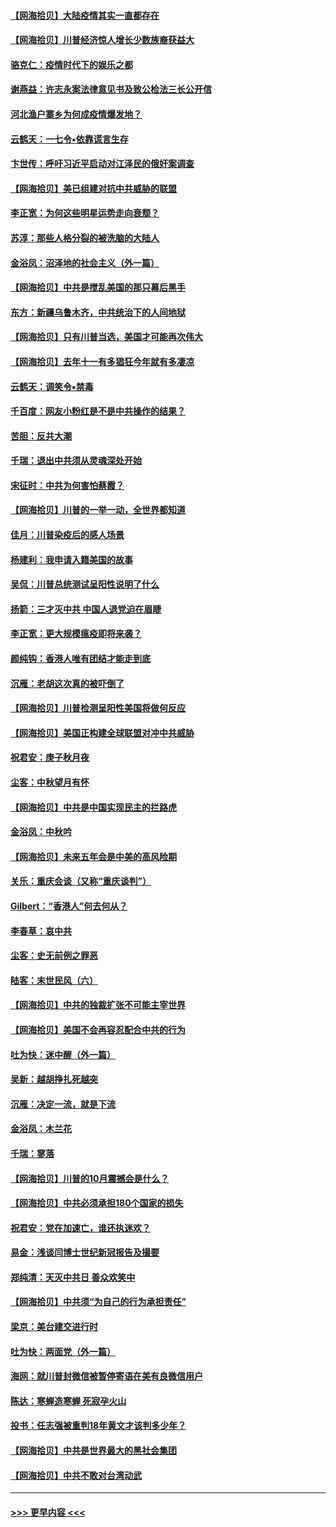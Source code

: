 #### [【网海拾贝】大陆疫情其实一直都存在](../pages/nsc993/n12473948.md?t=10141402) 
#### [【网海拾贝】川普经济惊人增长少数族裔获益大](../pages/nsc993/n12471565.md?t=10141402) 
#### [骆克仁：疫情时代下的娱乐之都](../pages/nsc993/n12471312.md?t=10141402) 
#### [谢燕益：许志永案法律意见书及致公检法三长公开信](../pages/nsc993/n12470870.md?t=10141402) 
#### [河北渔户寨乡为何成疫情爆发地？](../pages/nsc993/n12464936.md?t=10141402) 
#### [云鹤天：一七令▪依靠谎言生存](../pages/nsc993/n12470034.md?t=10141402) 
#### [卞世传：呼吁习近平启动对江泽民的俄奸案调查](../pages/nsc993/n12469722.md?t=10141402) 
#### [【网海拾贝】美已组建对抗中共威胁的联盟](../pages/nsc993/n12469018.md?t=10141402) 
#### [李正宽：为何这些明星运势走向衰颓？](../pages/nsc993/n12468730.md?t=10141402) 
#### [苏淳：那些人格分裂的被洗脑的大陆人](../pages/nsc993/n12467858.md?t=10141402) 
#### [金浴凤：沼泽地的社会主义（外一篇）](../pages/nsc993/n12467792.md?t=10141402) 
#### [【网海拾贝】中共是搅乱美国的那只幕后黑手](../pages/nsc993/n12467700.md?t=10141402) 
#### [东方：新疆乌鲁木齐，中共统治下的人间地狱](../pages/nsc993/n12466075.md?t=10141402) 
#### [【网海拾贝】只有川普当选，美国才可能再次伟大](../pages/nsc993/n12466013.md?t=10141402) 
#### [【网海拾贝】去年十一有多猖狂今年就有多凄凉](../pages/nsc993/n12463649.md?t=10141402) 
#### [云鹤天：调笑令▪禁毒](../pages/nsc993/n12462975.md?t=10141402) 
#### [千百度：网友小粉红是不是中共操作的结果？](../pages/nsc993/n12461025.md?t=10141402) 
#### [苦胆：反共大潮](../pages/nsc993/n12459469.md?t=10141402) 
#### [千瑞：退出中共须从灵魂深处开始](../pages/nsc993/n12459437.md?t=10141402) 
#### [宋征时：中共为何害怕蔡霞？](../pages/nsc993/n12459097.md?t=10141402) 
#### [【网海拾贝】川普的一举一动，全世界都知道](../pages/nsc993/n12458825.md?t=10141402) 
#### [佳月：川普染疫后的感人场景](../pages/nsc993/n12456994.md?t=10141402) 
#### [杨建利：我申请入籍美国的故事](../pages/nsc993/n12455635.md?t=10141402) 
#### [吴侃：川普总统测试呈阳性说明了什么](../pages/nsc993/n12451869.md?t=10141402) 
#### [扬箭：三才灭中共 中国人退党迫在眉睫](../pages/nsc993/n12451842.md?t=10141402) 
#### [李正宽：更大规模瘟疫即将来袭？](../pages/nsc993/n12451455.md?t=10141402) 
#### [颜纯钩：香港人唯有团结才能走到底](../pages/nsc993/n12450870.md?t=10141402) 
#### [沉雁：老胡这次真的被吓倒了](../pages/nsc993/n12449796.md?t=10141402) 
#### [【网海拾贝】川普检测呈阳性美国将做何反应](../pages/nsc993/n12449042.md?t=10141402) 
#### [【网海拾贝】美国正构建全球联盟对冲中共威胁](../pages/nsc993/n12446580.md?t=10141402) 
#### [祝君安：庚子秋月夜](../pages/nsc993/n12445870.md?t=10141402) 
#### [尘客：中秋望月有怀](../pages/nsc993/n12444632.md?t=10141402) 
#### [【网海拾贝】中共是中国实现民主的拦路虎](../pages/nsc993/n12443573.md?t=10141402) 
#### [金浴凤：中秋吟](../pages/nsc993/n12441773.md?t=10141402) 
#### [【网海拾贝】未来五年会是中美的高风险期](../pages/nsc993/n12440760.md?t=10141402) 
#### [关乐：重庆会谈（又称“重庆谈判”）](../pages/nsc993/n12437525.md?t=10141402) 
#### [Gilbert：“香港人”何去何从？](../pages/nsc993/n12435894.md?t=10141402) 
#### [李春草：哀中共](../pages/nsc993/n12435874.md?t=10141402) 
#### [尘客：史无前例之罪恶](../pages/nsc993/n12435762.md?t=10141402) 
#### [陆客：末世民风（六）](../pages/nsc993/n12435354.md?t=10141402) 
#### [【网海拾贝】中共的独裁扩张不可能主宰世界](../pages/nsc993/n12435151.md?t=10141402) 
#### [【网海拾贝】美国不会再容忍配合中共的行为](../pages/nsc993/n12433808.md?t=10141402) 
#### [吐为快：迷中醒（外一篇）](../pages/nsc993/n12433585.md?t=10141402) 
#### [吴新：越胡挣扎死越突](../pages/nsc993/n12433562.md?t=10141402) 
#### [沉雁：决定一流，就是下流](../pages/nsc993/n12432128.md?t=10141402) 
#### [金浴凤：木兰花](../pages/nsc993/n12432124.md?t=10141402) 
#### [千瑞：寥落](../pages/nsc993/n12432071.md?t=10141402) 
#### [【网海拾贝】川普的10月震撼会是什么？](../pages/nsc993/n12431624.md?t=10141402) 
#### [【网海拾贝】中共必须承担180个国家的损失](../pages/nsc993/n12428893.md?t=10141402) 
#### [祝君安：党在加速亡，谁还执迷欢？](../pages/nsc993/n12428652.md?t=10141402) 
#### [易金：浅谈闫博士世纪新冠报告及撮要](../pages/nsc993/n12426822.md?t=10141402) 
#### [郑纯清：天灭中共日 善众欢笑中](../pages/nsc993/n12426784.md?t=10141402) 
#### [【网海拾贝】中共须“为自己的行为承担责任”](../pages/nsc993/n12426067.md?t=10141402) 
#### [梁京：美台建交进行时](../pages/nsc993/n12424066.md?t=10141402) 
#### [吐为快：两面党（外一篇）](../pages/nsc993/n12424043.md?t=10141402) 
#### [海网：就川普封微信被暂停寄语在美有良微信用户](../pages/nsc993/n12424021.md?t=10141402) 
#### [陈达：寒蝉造寒蝉 死寂孕火山](../pages/nsc993/n12423958.md?t=10141402) 
#### [投书：任志强被重判18年黄文才该判多少年？](../pages/nsc993/n12423672.md?t=10141402) 
#### [【网海拾贝】中共是世界最大的黑社会集团](../pages/nsc993/n12423543.md?t=10141402) 
#### [【网海拾贝】中共不敢对台湾动武](../pages/nsc993/n12421418.md?t=10141402) 

----
#### [ >>> 更早内容 <<< ](../indexes/nsc993-earlier.md)

